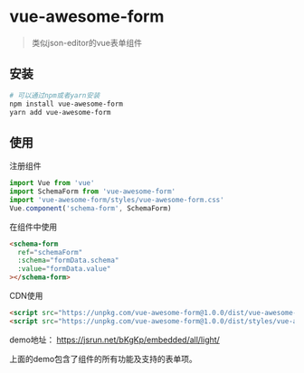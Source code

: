 # vue-awesome-form

> 类似json-editor的vue表单组件

## 安装

``` bash
# 可以通过npm或者yarn安装
npm install vue-awesome-form 
yarn add vue-awesome-form
```

## 使用

注册组件
``` js
import Vue from 'vue'
import SchemaForm from 'vue-awesome-form'
import 'vue-awesome-form/styles/vue-awesome-form.css'
Vue.component('schema-form', SchemaForm)
```

在组件中使用
```html
<schema-form
  ref="schemaForm"
  :schema="formData.schema"
  :value="formData.value"
></schema-form>
```

CDN使用
```html
<script src="https://unpkg.com/vue-awesome-form@1.0.0/dist/vue-awesome-form.js"></script>
<script src="https://unpkg.com/vue-awesome-form@1.0.0/dist/styles/vue-awesome-form.css"></script>
```

demo地址： <https://jsrun.net/bKgKp/embedded/all/light/>

上面的demo包含了组件的所有功能及支持的表单项。
